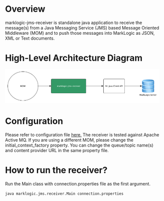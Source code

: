 # Overview
marklogic-jms-receiver is standalone java application to receive the message(s) from a Java Messaging Service (JMS) based Message Oriented Middleware (MOM) and to push those messages into MarkLogic as JSON, XML or Text documents.

# High-Level Architecture Diagram
![MarkLogic JMS Receiver](arch.png)

# Configuration
Please refer to configuration file [here.](https://github.com/sanjuthomas/marklogic-jms-receiver/blob/master/config/connection.properties)
The receiver is tested against Apache Active MQ. If you are using a different MOM, please change the initial_context_factory property. You can change the queue/topic name(s) and content provider URL in the same property file.

# How to run the receiver?
Run the Main class with connection.properties file as the first argument.

`java marklogic.jms.receiver.Main connection.properties`
